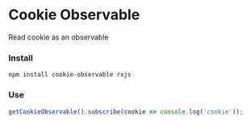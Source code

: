 # Cookie Observable
Read cookie as an observable

### Install
```npm install cookie-observable rxjs```

### Use
```javascript
getCookieObservable().subscribe(cookie => console.log('cookie'));
```



